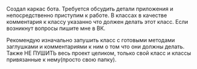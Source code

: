 Создал каркас бота. Требуется обсудить детали приложения и непосредственно приступим к работе. 
В классах в качестве комментария к классу указанно что должен делать этот класс. Если возникнут вопросы пишите мне в ВК.

Рекомендую изначально запушить класс с готовыми методами заглушками и комментариями к ним о том что они должны делать. Также НЕ ПУШИТЬ весь проект целиком, только свой класс и классы привязанные к нему(просто свою папку). 

